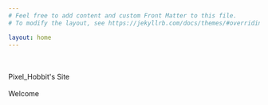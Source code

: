 ```yaml
---
# Feel free to add content and custom Front Matter to this file.
# To modify the layout, see https://jekyllrb.com/docs/themes/#overriding-theme-defaults

layout: home
---
```

[^notice]:this is notice
<br>
<br>
Pixel_Hobbit's Site
<br>
<br>
Welcome
